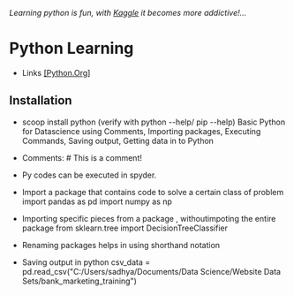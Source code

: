 *Learning python is fun, with [Kaggle](https://www.kaggle.com/learn/python) it becomes more addictive!...*
# Python Learning
* Links [[Python.Org]](https://www.python.org/about/gettingstarted/)
## Installation
* scoop install python (verify with python --help/ pip --help)
Basic Python for Datascience
using Comments, Importing packages, Executing Commands, Saving output, Getting data in to Python
* Comments:
      # This is a comment!
      
* Py codes can be executed in spyder.
* Import a package that contains code to solve a certain class of problem
    import pandas as pd
    import numpy as np
* Importing specific pieces from a package , withoutimpoting the entire package
    from sklearn.tree import DecisionTreeClassifier
* Renaming packages helps in using shorthand notation
* Saving output in python
csv_data = pd.read_csv("C:/Users/sadhya/Documents/Data Science/Website Data Sets/bank_marketing_training")


